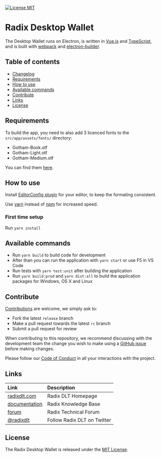 [![License MIT](https://img.shields.io/badge/license-MIT-blue.svg)](LICENSE)

# Radix Desktop Wallet

The Desktop Wallet runs on Electron, is written in [Vue.js](https://vuejs.org/) and [TypeScript](https://www.typescriptlang.org/), and is built with [webpack](https://webpack.js.org/) and [electron-builder](https://www.electron.build/).

## Table of contents

- [Changelog](CHANGELOG.md)
- [Requirements](#requirements)
- [How to use](#how-to-use)
- [Available commands](#available-commands)
- [Contribute](#contribute)
- [Links](#links)
- [License](#license)

## Requirements

To build the app, you need to also add 3 licenced fonts to the `src/app/assets/fonts/` directory:

* Gotham-Book.otf
* Gotham-Light.otf
* Gotham-Medium.otf

You can find them [here](https://www.cufonfonts.com/font/gotham).

## How to use

Install [EditorConfig plugin](http://editorconfig.org/) for your editor, to keep the formating consistent.

Use [yarn](https://yarnpkg.com/en/) instead of [npm](https://www.npmjs.com/) for increased speed.

### First time setup 

Run `yarn install`

## Available commands

* Run `yarn build` to build code for development
* After than you can run the application with `yarn start` or use F5 in VS Code
* Run tests with `yarn test:unit` after building the application
* Run `yarn build:prod` and `yarn dist:all` to build the application packages for Windows, OS X and Linux

## Contribute

[Contributions](CONTRIBUTING.md) are welcome, we simply ask to:

* Fork the latest `release` branch
* Make a pull request towards the latest `rc` branch
* Submit a pull request for review

When contributing to this repository, we recommend discussing with the development team the change you wish to make using a [GitHub issue](https://github.com/radixdlt/desktop-wallet/issues) before making changes.

Please follow our [Code of Conduct](CODE_OF_CONDUCT.md) in all your interactions with the project.

## Links

| Link | Description |
| :----- | :------ |
[radixdlt.com](https://radixdlt.com/) | Radix DLT Homepage
[documentation](https://docs.radixdlt.com/) | Radix Knowledge Base
[forum](https://forum.radixdlt.com/) | Radix Technical Forum
[@radixdlt](https://twitter.com/radixdlt) | Follow Radix DLT on Twitter

## License

The Radix Desktop Wallet is released under the [MIT License](LICENSE).

